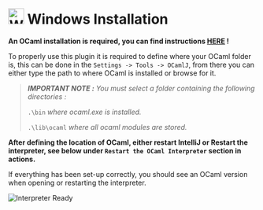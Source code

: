 # <img aling="left" alt="Windows" width="32px" src="https://img.icons8.com/color/72/microsoft.png" /> **Windows Installation**

**An OCaml installation is required, you can find instructions [HERE](https://ocaml.org/docs/install.html) !**

To properly use this plugin it is required to define where your OCaml folder is, this
can be done in the `Settings -> Tools -> OCamlJ`, from there you can either type the path to where
OCaml is installed or browse for it.

> **_IMPORTANT NOTE :_** _You must select a folder containing the following directories :_ 
> 
> `.\bin` _where ocaml.exe is installed._
> 
> `.\lib\ocaml` _where all ocaml modules are stored._

**After defining the location of OCaml, either restart IntelliJ or Restart the interpreter, see below under `Restart the OCaml Interpreter` section in actions.**

If everything has been set-up correctly, you should see an OCaml version when opening or restarting the interpreter.

![Interpreter Ready](https://i.imgur.com/MvbWU69.png)